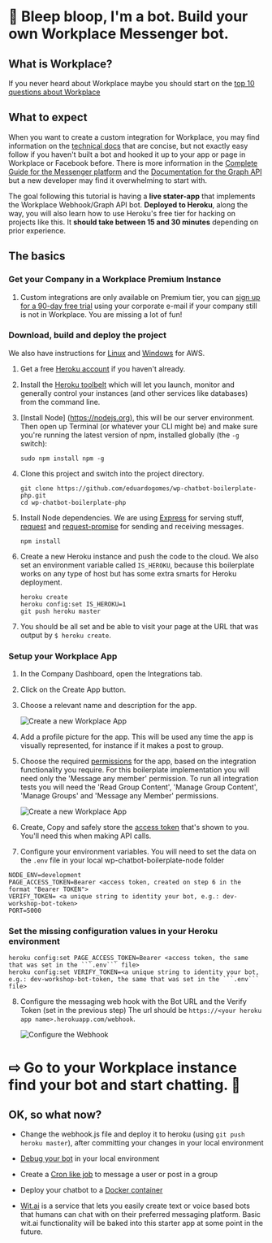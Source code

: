 # 🤖 Bleep bloop, I'm a bot. Build your own Workplace Messenger bot.

## What is Workplace?

If you never heard about Workplace maybe you should start on the [top 10 questions about Workplace](https://workplaceblog.fb.com/news/workplace-questions/)

## What to expect

When you want to create a custom integration for Workplace, you may find information on the [technical docs](https://developers.facebook.com/docs/workplace/integrations/custom-integrations) that are concise, but not exactly easy follow if you haven't built a bot and hooked it up to your app or page in Workplace or Facebook before. There is more information in the [Complete Guide for the Messenger platform](https://developers.facebook.com/docs/messenger-platform/implementation) and the [Documentation for the Graph API](https://developers.facebook.com/docs/graph-api) but a new developer may find it overwhelming to start with. 

The goal following this tutorial is having a **live stater-app** that implements the Workplace Webhook/Graph API bot. **Deployed to Heroku**,  along the way, you will also learn how to use Heroku's free tier for hacking on projects like this. It **should take between 15 and 30 minutes** depending on prior experience.


## The basics

### Get your Company in a Workplace Premium Instance

1. Custom integrations are only available on Premium tier, you can [sign up for a 90-day free trial](https://www.facebook.com/workplace/pricing/) using your corporate e-mail if your company still is not in Workplace. You are missing a lot of fun!


### Download, build and deploy the project

We also have instructions for [Linux](/public/linux.md) and [Windows](/public/windows.md) for AWS.

1. Get a free [Heroku account](https://signup.heroku.com/) if you haven't already.

2. Install the [Heroku toolbelt](https://toolbelt.heroku.com) which will let you launch, monitor and generally control your instances (and other services like databases) from the command line.

3. [Install Node]  (https://nodejs.org), this will be our server environment. Then open up Terminal (or whatever your CLI might be) and make sure you're running the latest version of npm, installed globally (the ```-g``` switch):

    ```
    sudo npm install npm -g
    ```

4. Clone this project and switch into the project directory.

    ```
    git clone https://github.com/eduardogomes/wp-chatbot-boilerplate-php.git
    cd wp-chatbot-boilerplate-php
    ```

5. Install Node dependencies. We are using [Express](http://expressjs.com/) for serving stuff, [request](https://github.com/request/request) and [request-promise](https://github.com/request/request-promise) for sending and receiving messages.

    ```
    npm install
    ```

6. Create a new Heroku instance and push the code to the cloud.  We also set an environment variable called ```IS_HEROKU```, because this boilerplate works on any type of host but has some extra smarts for Heroku deployment.

    ```
    heroku create
    heroku config:set IS_HEROKU=1
    git push heroku master
    ```  

7. You should be all set and be able to visit your page at the URL that was output by ```$ heroku create```.


### Setup your Workplace App

1. In the Company Dashboard, open the Integrations tab.
2. Click on the Create App button.
3. Choose a relevant name and description for the app.

    ![Create a new Workplace App](/public/img/documentation-img/create_new_integration.png)

4. Add a profile picture for the app. This will be used any time the app is visually represented, for instance if it makes a post to group.
5. Choose the required [permissions](https://developers.facebook.com/docs/workplace/integrations/custom-integrations/permissions) for the app, based on the integration functionality you require. For this boilerplate implementation you will need only the 'Message any member' permission. To run all integration tests you will need the 'Read Group Content', 'Manage Group Content', 'Manage Groups' and 'Message any Member' permissions.

    ![Create a new Workplace App](/public/img/documentation-img/application-permissions.png)

6. Create, Copy and safely store the [access token](https://developers.facebook.com/docs/workplace/integrations/custom-integrations/permissions#appaccesstoken) that's shown to you. You'll need this when making API calls.

7. Configure your environment variables. You will need to set the data on the ```.env``` file in your local wp-chatbot-boilerplate-node folder

```
NODE_ENV=development
PAGE_ACCESS_TOKEN=Bearer <access token, created on step 6 in the format "Bearer TOKEN">
VERIFY_TOKEN= <a unique string to identity your bot, e.g.: dev-workshop-bot-token>
PORT=5000
```

### Set the missing configuration values in your Heroku environment

```
heroku config:set PAGE_ACCESS_TOKEN=Bearer <access token, the same that was set in the ```.env``` file>
heroku config:set VERIFY_TOKEN=<a unique string to identity your bot, e.g.: dev-workshop-bot-token, the same that was set in the ```.env``` file>
```

8. Configure the messaging web hook with the Bot URL and the Verify Token (set in the previous step)
    The url should be ```https://<your heroku app name>.herokuapp.com/webhook```.

    ![Configure the Webhook](/public/img/documentation-img/webhook-config.png)
        




# ⇨ Go to your Workplace instance find your bot and start chatting. 🤖

## OK, so what now?

- Change the webhook.js file and deploy it to heroku (using ```git push heroku master```), after committing your changes in your local environment 

- [Debug your bot](/public/debug.md) in your local environment

- Create a [Cron like job](https://www.npmjs.com/package/cron) to message a user or post in a group

- Deploy your chatbot to a [Docker container](/public/docker.md)

- [Wit.ai](https://wit.ai) is a service that lets you easily create text or voice based bots that humans can chat with on their preferred messaging platform. Basic wit.ai functionality will be baked into this starter app at some point in the future.
